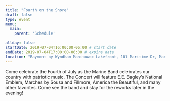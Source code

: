 ```yaml
---
title: "Fourth on the Shore"
draft: false
type: event
menu: 
  main:
    parent: 'Schedule'

allday: false
startDate: 2019-07-04T16:00:00-06:00 # start date
endDate: 2019-07-04T17:00:00-06:00 # expire date
location: "Baymont by Wyndham Manitowoc Lakefront, 101 Maritime Dr, Manitowoc, WI 54220, USA"
---
```

Come celebrate the Fourth of July as the Marine Band celebrates our country with patriotic music. The Concert will feature E.E. Bagley’s National Emblem, Marches by Sousa and Fillmore, America the Beautiful, and many other favorites. Come see the band and stay for the reworks later in the evening!
